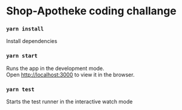 # Shop-Apotheke coding challange

### `yarn install`

Install dependencies

### `yarn start`

Runs the app in the development mode.\
Open [http://localhost:3000](http://localhost:3000) to view it in the browser.

### `yarn test`

Starts the test runner in the interactive watch mode
